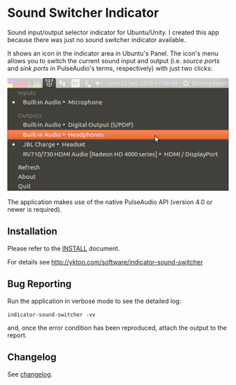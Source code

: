 Sound Switcher Indicator
========================

Sound input/output selector indicator for Ubuntu/Unity. I created this app because there was just no sound switcher indicator available.

It shows an icon in the indicator area in Ubuntu's Panel. The icon's menu allows you to switch the current sound input and output (i.e. *source ports* and *sink ports* in PulseAudio's terms, respectively) with just two clicks:

![Screenshot of the indicator](Screenshot.png)

The application makes use of the native PulseAudio API (version 4.0 or newer is required).


Installation
------------

Please refer to the [INSTALL](INSTALL) document.

For details see http://yktoo.com/software/indicator-sound-switcher


Bug Reporting
-------------

Run the application in verbose mode to see the detailed log:

    indicator-sound-switcher -vv

and, once the error condition has been reproduced, attach the output to the report.


Changelog
---------

See [changelog](debian/changelog).
